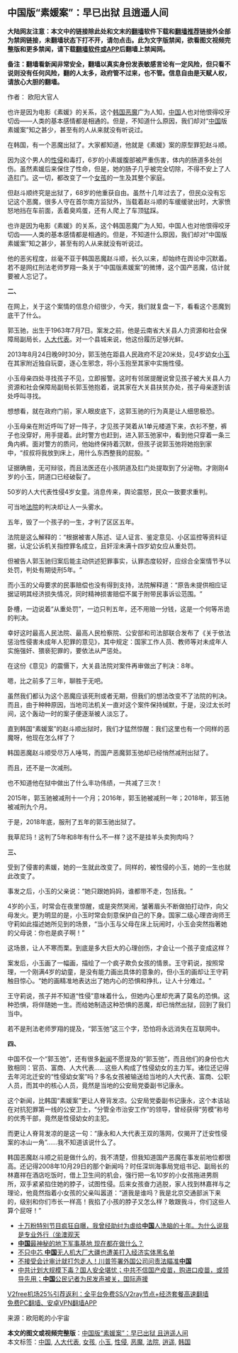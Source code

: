 <h2>中国版“素媛案”：早已出狱 且逍遥人间</h2> <p class="notice"><b>大陆网友注意：本文中的链接除此处和文末的<a href="https://github.com/bannedbook/fanqiang" >翻墙</a>软件下载和<a href="https://github.com/killgcd/justmysocks/blob/master/README.md">翻墙推荐</a>链接外全部为禁网链接，未翻墙状态下打不开，请勿点击。此为文字版禁闻，欲看图文视频完整版和更多禁闻，请下载<a href="https://github.com/bannedbook/fanqiang">翻墙软件或APP</a>后翻墙上禁闻网。</p><p>备注：翻墙看新闻非常安全，翻墙以真实身份发表敏感言论有一定风险，但只看不说则没有任何风险，翻的人太多，政府管不过来，也不管。信息自由是天赋人权，请放心大胆的翻墙。</b></p>  <div class="entry"> <p>作者： 欧阳大官人</p> <p id="summary">也许是因为电影《素媛》的关系，这个<a href="https://www.bannedbook.org/bnews/tag/%e9%9f%a9%e5%9b%bd/" class="st_tag internal_tag" rel="tag" title="标签 韩国 下的日志">韩国</a><a href="https://www.bannedbook.org/bnews/tag/%e6%81%b6%e9%ad%94/" class="st_tag internal_tag" rel="tag" title="标签 恶魔 下的日志">恶魔</a>广为人知，<span class='wp_keywordlink_affiliate'><a href="https://www.bannedbook.org/" title="中国" target="_blank">中国</a></span>人也对他恨得咬牙切齿——人类的基本感情都是相通的。但是，不知道什么原因，我们却对‌‌“<a href="https://www.bannedbook.org/bnews/tag/%E4%B8%AD%E5%9B%BD/" class="st_tag internal_tag" rel="tag" title="标签 中国 下的日志">中国</a>版素媛案‌‌”知之甚少，甚至有的人从来就没有听说过。</p> <p>在韩国，有一个恶魔出狱了。大家都知道，他就是《素媛》案的原型罪犯赵斗顺。</p> <p>因为这个男人的<a href="https://www.bannedbook.org/bnews/tag/%e6%80%a7%e4%be%b5/" class="st_tag internal_tag" rel="tag" title="标签 性侵 下的日志">性侵</a>和毒打，6岁的小素媛腹部被严重伤害，体内的肠道多处创伤。虽然素媛后来保住了性命，但是，她的肠子几乎被完全切除，不得不安上了人造肛门。这一切，都改变了一个<a href="https://www.bannedbook.org/bnews/tag/%e5%a5%b3%e5%ad%a9/" class="st_tag internal_tag" rel="tag" title="标签 女孩 下的日志">女孩</a>的一生及其整个家庭。</p> <p>但赵斗顺终究是出狱了，68岁的他重获自由。虽然十几年过去了，但民众没有忘记这个恶魔，很多人守在首尔南方监狱外，当载着赵斗顺的车缓缓驶出时，大家愤怒地挡在车前面，丢着臭鸡蛋，还有人爬上了车顶猛踩。</p> <p>也许是因为电影《素媛》的关系，这个韩国恶魔广为人知，中国人也对他恨得咬牙切齿——人类的基本感情都是相通的。但是，不知道什么原因，我们却对‌‌“中国版素媛案‌‌”知之甚少，甚至有的人从来就没有听说过。</p> <p>他的恶劣程度，丝毫不亚于韩国恶魔赵斗顺，长久以来，却始终在舆论中沉默着。若不是网红刑法老师罗翔一条关于‌‌“中国版素媛案‌‌”的微博，这个国产恶魔，估计就要被人忘记了。</p> <p><strong>二、</strong></p> <p>在网上，关于这个案情的信息介绍很少，今天，我们就复盘一下，看看这个恶魔到底干了什么。</p> <p>郭玉驰，出生于1963年7月7日。案发之前，他是云南省大关县人力资源和社会保障局副局长，<a href="https://www.bannedbook.org/bnews/tag/%e4%ba%ba%e5%a4%a7%e4%bb%a3%e8%a1%a8/" class="st_tag internal_tag" rel="tag" title="标签 人大代表 下的日志">人大代表</a>。对一个县城来说，他这份履历足够光鲜。</p> <p>2013年8月24日晚9时30分，郭玉弛在距县人民政府不足20米处，见4岁幼女<a href="https://www.bannedbook.org/bnews/tag/%E5%B0%8F%E7%8E%89/" class="st_tag internal_tag" rel="tag" title="标签 小玉 下的日志">小玉</a>在其家附近独自玩耍，逐心生邪念，将小玉抱至其家中实施性侵。</p>  <p>小玉母亲四处寻找孩子不见，立即报警。这时有邻居提醒说曾见孩子被大关县人力资源和社会保障局副局长郭玉弛抱着，说其家在大关县扶贫办处，孩子母亲遂到该处呼叫寻找。</p> <p>想想看，就在政府门前，家人眼皮底下，这郭玉驰的行为真是让人细思极恐。</p> <p>小玉母亲在附近呼叫了好一阵子，才见孩子哭着从1单元楼道下来，衣衫不整，裤子也没穿好，用手提着。此时警方也赶到，进入郭玉弛家中，看到他只穿着一条三角内裤。面对警方的质问，他始终保持着沉默，但孩子说郭玉弛将她抱到家中，‌‌“叔叔将我放到床上，用什么东西整我的屁股。‌‌”</p> <p>证据确凿，无可辩驳，而且法医还在小孩阴道及肛门处提取到了分泌物。才刚刚4岁的小玉，阴道口已经破裂了。</p> <p>50岁的人大代表性侵4岁女童。消息传来，舆论震怒，民众一致要求重判。</p> <p>可当地<a href="https://www.bannedbook.org/bnews/tag/%e6%b3%95%e9%99%a2/" class="st_tag internal_tag" rel="tag" title="标签 法院 下的日志">法院</a>的判决却让人一头雾水。</p> <p>五年，毁了一个孩子的一生，才判了区区五年。</p> <p>法院是这么解释的：‌‌“根据被害人陈述、证人证言、鉴定意见、小区监控等资料证据，认定公诉机关指控罪名成立，且奸淫未满十四岁幼女应从重处罚。</p> <p>但被告人郭玉驰归案后能主动供述犯罪事实，认罪态度较好，应综合全案情节予以处罚，判处有期徒刑5年。‌‌”</p> <p>而小玉的父母要求的民事赔偿也没有得到支持，法院解释道：‌‌“原告未提供相应证据证明其经济损失情况，同时精神损害赔偿不属于附带民事诉讼范围。‌‌”</p> <p>卧槽，一边说着‌‌“从重处罚‌‌”，一边只判五年，还不用赔一分钱，这是一个何等吊诡的判决。</p>  <p>幸好这时最高人民法院、最高人民检察院、公安部和司法部联合发布了《关于依法惩治性侵害未成年人犯罪的意见》，其中规定：国家工作人员、教师等对未成年人实施强奸、猥亵犯罪的，要依法从严惩处。</p> <p>在这份《意见》的震慑下，大关县法院对案件再审做出了判决：8年。</p> <p>嗯，比之前多了三年，聊胜于无吧。</p> <p>虽然我们都认为这个恶魔应该死刑或者无期，但我们的想法改变不了法院的判决。而且，由于种种原因，当地司法机关一直对这个案件保持缄默，于是，没过太长时间，这个轰动一时的案子便逐渐被人淡忘了。</p> <p>直到韩国‌‌“素媛案‌‌”的赵斗顺出狱时，我们才猛然惊醒：我们这里也有一个同样的恶魔呀，他现在怎么样了？</p> <p>韩国恶魔赵斗顺受尽万人唾骂，而国产恶魔郭玉弛却已经悄然减刑出狱了。</p> <p>而且，还不是一次减刑。</p> <p>也不知道他在狱中做出了什么丰功伟绩，一共减了三次！</p> <p>2015年，郭玉驰被减刑十一个月；2016年，郭玉驰被减刑一年；2018年，郭玉驰被减刑九个月。</p> <p>于是，2018年底，服刑了五年的郭玉驰出狱了。</p> <p>我草尼玛！这判了5年和8年有什么不一样？这不是挂羊头卖狗肉吗？</p>  <p><strong>三、</strong></p> <p>受到了侵害的素媛，她的一生就此改变了。同样的，被性侵的小玉，她的一生也就此改变了。</p> <p>事发之后，小玉的父亲说：‌‌“她只跟她妈妈，谁都带不走，包括我。‌‌”</p> <p>4岁的小玉，时常会在夜里惊醒，或是突然哭闹，皱著眉头不断做拍打动作，向父母发火。更为明显的是，小玉时常会刻意保护自己的下身。国家二级心理咨询师王守莉如此描述她所见到的场景，‌‌“当小玉与父母在床上玩闹时，小玉会突然指著她的父母说：你也是疯子啊！‌‌”</p> <p>这场景，让人不寒而栗。到底是多大巨大的心理创伤，才会让一个孩子变成这样？</p> <p>案发后，小玉画了一幅画，描绘了一个疯子欺负女孩的情景。王守莉说，按照常理，一个刚满4岁的幼童，是没有能力画出具体的意象的，但小玉的画却让王守莉触目惊心。‌‌“她的画精准地表达出了她内心的恐惧和挣扎，让人十分难过。‌‌”</p> <p>王守莉说，孩子并不知道‌‌“性侵‌‌”意味着什么，但她内心里却充满了莫名的恐惧。这种恐惧，将伴随她一生。而给她制造这种恐惧的恶魔，却已悄然出狱，回到了我们当中。</p> <p>若不是刑法老师罗翔的提及，‌‌“郭玉弛‌‌”这三个字，恐怕将永远消失在互联网中。</p> <p><strong>四、</strong></p> <p>中国不仅一个‌‌“郭玉弛‌‌”，还有很多<span class='wp_keywordlink_affiliate'><a href="https://www.bannedbook.org/" title="新闻">新闻</a></span>不愿提及的‌‌“郭玉弛‌‌”，而且他们的身份也大致相同：官员、富商、人大代表……这些人构成了性侵幼女的主力军。诸位还记得去年河北迁安的‌‌“性侵幼女案‌‌”吗？多名女孩被输送给当地的人大代表、富商、公职人员，而其中的核心人员，竟然是当地的公安局党委副书记康永。</p> <p>这个新闻，比韩国‌‌“素媛案‌‌”更让人脊背发凉。公安局党委副书记康永，这个本该站在对抗犯罪第一线的公安卫士，‌‌“分管全市治安工作‌‌”的领导，曾经获得‌‌“劳模‌‌”称号的优秀干部，竟然是性侵幼女的主犯。</p>  <p>而更让人脊背发凉的是这一句：‌‌“康永和人大代表王双的落网，仅揭开了迁安性侵案的冰山一角‌‌”……我不知道该说什么了。</p> <p>韩国恶魔赵斗顺之前是做什么的，我不清楚，但我知道国产恶魔在事发前地位都很高。还记得2008年10月29日的那个新闻吗？时任深圳海事局党组书记、副局长的林嘉祥在酒店吃饭时，借上卫生间的机会，强行把一名10岁的小女孩拖进男厕所，双手紧紧掐住她的脖子，试图性侵。后来女孩奋力逃脱，家人找到林嘉祥与之理论，他竟然指着小女孩的父亲叫嚣道：‌‌“道我是谁吗？我是北京交通部派下来的，级别和你们市长一样高！我掐了小孩的脖子又怎么样？敢跟我斗，你们这些人算个屁呀！‌‌”</p> <ul class='op-related-articles' title='相关阅读'> <li><a href='https://www.bannedbook.org/bnews/bannedvideo/20201219/1450832.html' target='_blank'>十万粉特别节目疯狂自曝，我曾经助纣为虐给<b>中国</b>人洗脑的十年。为什么说我是专业外行（坐澳观天</a></li> <li><a href='https://www.bannedbook.org/bnews/comments/20201219/1450816.html' target='_blank'><b>中国</b>最神秘的地下军事基地 现在都在做什么？</a></li> <li><a href='https://www.bannedbook.org/bnews/finance/20201219/1450812.html' target='_blank'>不只中芯 <b>中国</b>无人机大厂大疆也遭美打入经济实体黑名单</a></li> <li><a href='https://www.bannedbook.org/bnews/cnnews/20201219/1450805.html' target='_blank'>不接受会计审计就打包走人！川普签署外国公司问责法瞄准<b>中国</b></a></li> <li><a href='https://www.bannedbook.org/bnews/bannedvideo/20201219/1450779.html' target='_blank'>中共计划大规模下毒？国人安全堪忧；中共不信国产疫苗，购进口疫苗，或领导先用；<b>中国</b>公民记者为民发声被关，国际声援</a></li> </ul> <p class="texttj"> <a href="https://github.com/bannedbook/fanqiang/wiki/V2ray%E6%9C%BA%E5%9C%BA" target="_blank">V2free机场25%引荐返利：全平台免费SS/V2ray节点+经济套餐高速翻墙</a><br/> <a href="https://github.com/bannedbook/fanqiang/wiki/%E7%A6%81%E9%97%BB%E7%BD%91%E5%AE%89%E5%8D%93%E7%BF%BB%E5%A2%99%E6%96%B0%E9%97%BBAPP" target="_blank">免费PC翻墙、安卓VPN翻墙APP</a></p><p> 来源：欧阳乾的小宇宙 </p><a name='sharetosocial'></a>       <div><b>本文的图文或视频完整版</b>：<a href='https://www.bannedbook.org/bnews/comments/20201219/1450843.html'>中国版“素媛案”：早已出狱 且逍遥人间</a></div>  </div><!--END ENTRY--> <div class="postfooter"> <div>本文标签：<a href="https://www.bannedbook.org/bnews/tag/%E4%B8%AD%E5%9B%BD/" rel="tag">中国</a>, <a href="https://www.bannedbook.org/bnews/tag/%e4%ba%ba%e5%a4%a7%e4%bb%a3%e8%a1%a8/" rel="tag">人大代表</a>, <a href="https://www.bannedbook.org/bnews/tag/%e5%a5%b3%e5%ad%a9/" rel="tag">女孩</a>, <a href="https://www.bannedbook.org/bnews/tag/%E5%B0%8F%E7%8E%89/" rel="tag">小玉</a>, <a href="https://www.bannedbook.org/bnews/tag/%e6%80%a7%e4%be%b5/" rel="tag">性侵</a>, <a href="https://www.bannedbook.org/bnews/tag/%e6%81%b6%e9%ad%94/" rel="tag">恶魔</a>, <a href="https://www.bannedbook.org/bnews/tag/%e6%b3%95%e9%99%a2/" rel="tag">法院</a>, <a href="https://www.bannedbook.org/bnews/tag/%E9%80%8D%E9%81%A5/" rel="tag">逍遥</a>, <a href="https://www.bannedbook.org/bnews/tag/%e9%9f%a9%e5%9b%bd/" rel="tag">韩国</a></div>  </div><!--END POSTFOOTER--> 